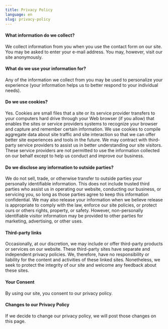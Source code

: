```yaml
---
title: Privacy Policy
language: en
slug: privacy-policy
---
```


#### What information do we collect?

We collect information from you when you use the contact form on our site.
You may be asked to enter your e-mail address. You may, however, visit our site anonymously.

#### What do we use your information for?

Any of the information we collect from you may be used to personalize your experience (your information helps us to better respond to your individual needs).

#### Do we use cookies?

Yes. Cookies are small files that a site or its service provider transfers to your computers hard drive through your Web browser (if you allow) that enables the sites or service providers systems to recognize your browser and capture and remember certain information.
We use cookies to compile aggregate data about site traffic and site interaction so that we can offer better site experiences and tools in the future. We may contract with third-party service providers to assist us in better understanding our site visitors. These service providers are not permitted to use the information collected on our behalf except to help us conduct and improve our business.

#### Do we disclose any information to outside parties?

We do not sell, trade, or otherwise transfer to outside parties your personally identifiable information. This does not include trusted third parties who assist us in operating our website, conducting our business, or servicing you, so long as those parties agree to keep this information confidential. We may also release your information when we believe release is appropriate to comply with the law, enforce our site policies, or protect ours or others rights, property, or safety. However, non-personally identifiable visitor information may be provided to other parties for marketing, advertising, or other uses.

#### Third-party links

Occasionally, at our discretion, we may include or offer third-party products or services on our website. These third-party sites have separate and independent privacy policies. We, therefore, have no responsibility or liability for the content and activities of these linked sites. Nonetheless, we seek to protect the integrity of our site and welcome any feedback about these sites.

#### Your Consent

By using our site, you consent to our privacy policy.

#### Changes to our Privacy Policy

If we decide to change our privacy policy, we will post those changes on this page.